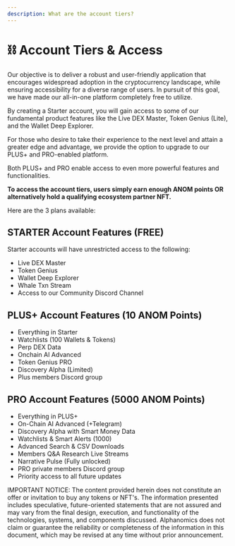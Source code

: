 ```yaml
---
description: What are the account tiers?
---
```


# ⛓️ Account Tiers & Access

Our objective is to deliver a robust and user-friendly application that encourages widespread adoption in the cryptocurrency landscape, while ensuring accessibility for a diverse range of users. In pursuit of this goal, we have made our all-in-one platform completely free to utilize.

By creating a Starter account, you will gain access to some of our fundamental product features like the Live DEX Master, Token Genius (Lite), and the Wallet Deep Explorer.

For those who desire to take their experience to the next level and attain a greater edge and advantage, we provide the option to upgrade to our PLUS+ and PRO-enabled platform.&#x20;

Both PLUS+ and PRO enable access to even more powerful features and functionalities.

**To access the account tiers, users simply earn enough ANOM points OR alternatively hold a qualifying ecosystem partner NFT.** &#x20;



Here are the 3 plans available:

## STARTER Account Features (FREE)

&#x20;Starter accounts will have unrestricted access to the following:

* Live DEX Master
* Token Genius&#x20;
* Wallet Deep Explorer
* Whale Txn Stream
* Access to our Community Discord Channel

## PLUS+ Account Features (10 ANOM Points)

* Everything in Starter
* Watchlists (100 Wallets & Tokens)
* Perp DEX Data
* Onchain AI Advanced
* Token Genius PRO
* Discovery Alpha (Limited)
* Plus members Discord group

## PRO Account Features (5000 ANOM Points)

* Everything in PLUS+
* On-Chain AI Advanced (+Telegram)
* Discovery Alpha with Smart Money Data
* Watchlists & Smart Alerts (1000)
* Advanced Search & CSV Downloads
* Members Q\&A Research Live Streams
* Narrative Pulse (Fully unlocked)
* PRO private members Discord group
* Priority access to all future updates













IMPORTANT NOTICE: The content provided herein does not constitute an offer or invitation to buy any tokens or NFT's. The information presented includes speculative, future-oriented statements that are not assured and may vary from the final design, execution, and functionality of the technologies, systems, and components discussed. Alphanomics does not claim or guarantee the reliability or completeness of the information in this document, which may be revised at any time without prior announcement.

